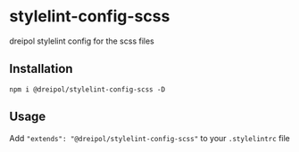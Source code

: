 # stylelint-config-scss
dreipol stylelint config for the scss files

## Installation

```shell
npm i @dreipol/stylelint-config-scss -D
```

## Usage

Add `"extends": "@dreipol/stylelint-config-scss"` to your `.stylelintrc` file
